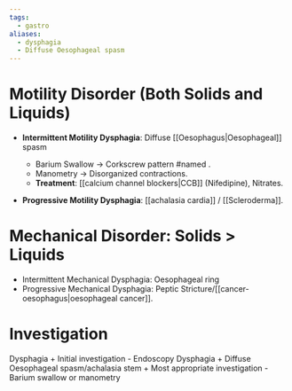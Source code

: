 ```yaml
---
tags:
  - gastro
aliases:
  - dysphagia
  - Diffuse Oesophageal spasm
---
```

# Motility Disorder (Both Solids and Liquids)
- **Intermittent Motility Dysphagia**: Diffuse [[Oesophagus|Oesophageal]] spasm
	- Barium Swallow -> Corkscrew pattern #named . 
	- Manometry -> Disorganized contractions. 
	- **Treatment**: [[calcium channel blockers|CCB]] (Nifedipine), Nitrates.

- **Progressive Motility Dysphagia**: [[achalasia cardia]] / [[Scleroderma]]. 
# Mechanical Disorder: Solids > Liquids
- Intermittent Mechanical Dysphagia: Oesophageal ring
- Progressive Mechanical Dysphagia: Peptic Stricture/[[cancer- oesophagus|oesophageal cancer]].

# Investigation
Dysphagia + Initial investigation - Endoscopy
Dysphagia + Diffuse Oesophageal spasm/achalasia stem + Most appropriate investigation - Barium swallow or manometry
